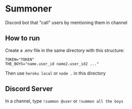 # Summoner

Discord bot that "call" users by mentioning them in channel

## How to run

Create a .env file in the same directory with this structure:
```
TOKEN="TOKEN"
THE_BOYS="name.user_id name2.user_id2 ..."
```

Then use `heroku local` or `node .` in this directory

## Discord Server

In a channel, type `!summon @user` or `!summon all the boys`